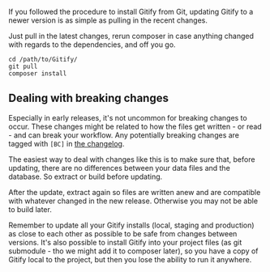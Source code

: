 If you followed the procedure to install Gitify from Git, updating Gitify to a newer version is as simple as pulling in the recent changes. 

Just pull in the latest changes, rerun composer in case anything changed with regards to the dependencies, and off you go.

````
cd /path/to/Gitify/
git pull
composer install
````

## Dealing with breaking changes

Especially in early releases, it's not uncommon for breaking changes to occur. These changes might be related to how the files get written - or read - and can break your workflow. Any potentially breaking changes are tagged with `[BC]` in [the changelog](https://github.com/modmore/Gitify/blob/master/CHANGELOG.md).

The easiest way to deal with changes like this is to make sure that, before updating, there are no differences between your data files and the database. So extract or build before updating.

After the update, extract again so files are written anew and are compatible with whatever changed in the new release. Otherwise you may not be able to build later.

Remember to update all your Gitify installs (local, staging and production) as close to each other as possible to be safe from changes between versions. It's also possible to install Gitify into your project files (as git submodule - tho we might add it to composer later), so you have a copy of Gitify local to the project, but then you lose the ability to run it anywhere.